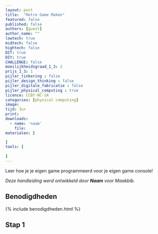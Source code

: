 ```yaml
---
layout: post
title:  "Retro Game Maken"
featured: false
published: false
authors: [guest]
author_name: ""
lowtech: true
midtech: false
hightech: false
DIT: true
DIY: true
CHALLENGE: false
moeilijkheidsgraad_1_3: 2
prijs_1_3: 1
pijler_tinkering : false
pijler_design_thinking : false
pijler_digitale_fabricatie : false
pijler_physical_computing : true
licence: CCBY-NC-SA
categories: [physical computing]
image: 
tijd: 3u+
print: 
downloads: 
  - name: 'naam'
    file: 
materialen: [

]
tools: [
    
]
---
```


Leer hoe je je eigen game programmeerd voor je eigen game console!

*Deze handleiding werd ontwikkeld door **Naam** voor Maakbib.*

## Benodigdheden

{% include benodigdheden.html %}

## Stap 1